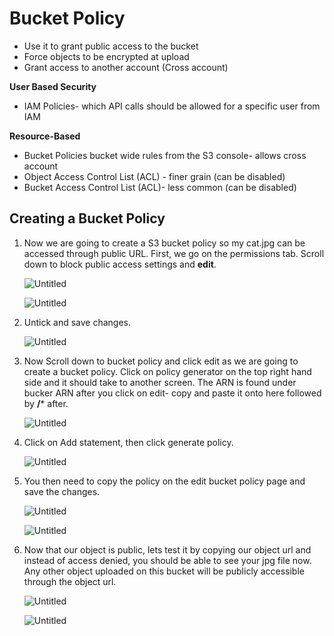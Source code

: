 
# Bucket Policy

- Use it to grant public access to the bucket
- Force objects to be encrypted at upload
- Grant access to another account (Cross account)

**User Based Security** 

- IAM Policies- which API calls should be allowed for a specific user from IAM

**Resource-Based** 

- Bucket Policies bucket wide rules from the S3 console- allows cross account
- Object Access Control List (ACL) - finer grain (can be disabled)
- Bucket Access Control List (ACL)- less common (can be disabled)

## Creating a Bucket Policy

1) Now we are going to create a S3 bucket policy so my cat.jpg can be accessed through public URL. First, we go on the permissions tab. Scroll down to block public access settings and **edit**.

    ![Untitled](images/Untitled%2012.png)

    ![Untitled](images/Untitled%2013.png)

2) Untick and save changes. 

    ![Untitled](images/Untitled%2014.png)

3) Now Scroll down to bucket policy and click edit as we are going to create a bucket policy. Click on  policy generator on the top right hand side and it should take to another screen. The ARN is found under bucker ARN after you click on edit- copy and paste it onto here followed by **/*** after. 

    ![Untitled](images/Untitled%2015.png)

4) Click on Add statement, then click generate policy. 

    ![Untitled](images/Untitled%2016.png)

5) You then need to copy the policy on the edit bucket policy page and save the changes. 

    ![Untitled](images/Untitled%2017.png)

    ![Untitled](images/Untitled%2018.png)

6) Now that our object is public, lets test it by copying our object url and instead of access denied, you should be able to see your jpg file now. Any other object uploaded on this bucket will be publicly accessible through the object url. 

    ![Untitled](images/Untitled%2019.png)

    ![Untitled](images/Untitled%2020.png)
